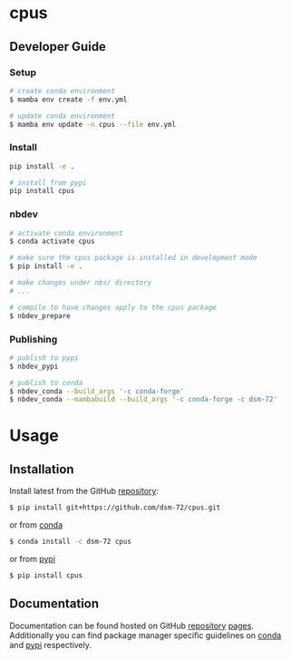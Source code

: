 # cpus

<!-- WARNING: THIS FILE WAS AUTOGENERATED! DO NOT EDIT! -->

## Developer Guide

### Setup

``` sh
# create conda environment
$ mamba env create -f env.yml

# update conda environment
$ mamba env update -n cpus --file env.yml
```

### Install

``` sh
pip install -e .

# install from pypi
pip install cpus
```

### nbdev

``` sh
# activate conda environment
$ conda activate cpus

# make sure the cpus package is installed in development mode
$ pip install -e .

# make changes under nbs/ directory
# ...

# compile to have changes apply to the cpus package
$ nbdev_prepare
```

### Publishing

``` sh
# publish to pypi
$ nbdev_pypi

# publish to conda
$ nbdev_conda --build_args '-c conda-forge'
$ nbdev_conda --mambabuild --build_args '-c conda-forge -c dsm-72'
```

# Usage

## Installation

Install latest from the GitHub
[repository](https://github.com/dsm-72/cpus):

``` sh
$ pip install git+https://github.com/dsm-72/cpus.git
```

or from [conda](https://anaconda.org/dsm-72/cpus)

``` sh
$ conda install -c dsm-72 cpus
```

or from [pypi](https://pypi.org/project/cpus/)

``` sh
$ pip install cpus
```

## Documentation

Documentation can be found hosted on GitHub
[repository](https://github.com/dsm-72/cpus)
[pages](https://dsm-72.github.io/cpus/). Additionally you can find
package manager specific guidelines on
[conda](https://anaconda.org/dsm-72/cpus) and
[pypi](https://pypi.org/project/cpus/) respectively.
